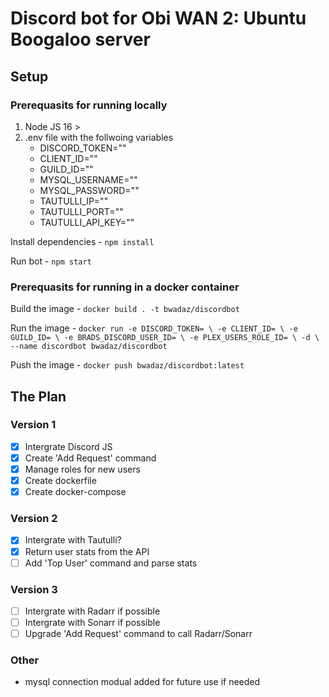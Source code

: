 # Discord bot for Obi WAN 2: Ubuntu Boogaloo server

## Setup

### Prerequasits for running locally

1. Node JS 16 >
2. .env file with the follwoing variables
    - DISCORD_TOKEN=""
    - CLIENT_ID=""
    - GUILD_ID=""
    - MYSQL_USERNAME=""
    - MYSQL_PASSWORD=""
    - TAUTULLI_IP=""
    - TAUTULLI_PORT=""
    - TAUTULLI_API_KEY=""

Install dependencies - `npm install`

Run bot - `npm start`

### Prerequasits for running in a docker container

Build the image - `docker build . -t bwadaz/discordbot`

Run the image - ```docker run -e DISCORD_TOKEN= \
                -e CLIENT_ID= \
                -e GUILD_ID= \
                -e BRADS_DISCORD_USER_ID= \
                -e PLEX_USERS_ROLE_ID= \
                -d \
                --name discordbot bwadaz/discordbot```

Push the image - `docker push bwadaz/discordbot:latest`

## The Plan

### Version 1

- [x] Intergrate Discord JS
- [x] Create 'Add Request' command
- [x] Manage roles for new users
- [x] Create dockerfile
- [x] Create docker-compose

### Version 2

- [x] Intergrate with Tautulli?
- [x] Return user stats from the API
- [ ] Add 'Top User' command and parse stats

### Version 3

- [ ] Intergrate with Radarr if possible
- [ ] Intergrate with Sonarr if possible
- [ ] Upgrade 'Add Request' command to call Radarr/Sonarr

### Other

- mysql connection modual added for future use if needed
